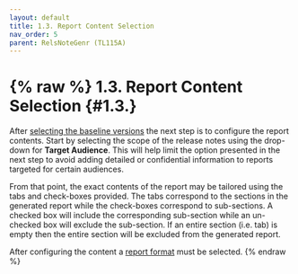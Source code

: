 ```yaml
---
layout: default
title: 1.3. Report Content Selection
nav_order: 5
parent: RelsNoteGenr (TL115A)
---
```

{% raw %}
1.3. Report Content Selection                                                                                    {#1.3.}
========================================================================================================================
After [selecting the baseline versions](1.2.) the next step is to configure the report contents.  Start by selecting the
scope of the release notes using the drop-down for **Target Audience**.  This will help limit the option presented in
the next step to avoid adding detailed or confidential information to reports targeted for certain audiences.

From that point, the exact contents of the report may be tailored using the tabs and check-boxes provided.  The tabs
correspond to the sections in the generated report while the check-boxes correspond to sub-sections.  A checked box will
include the corresponding sub-section while an un-checked box will exclude the sub-section.  If an entire section (i.e.
tab) is empty then the entire section will be excluded from the generated report.

After configuring the content a [report format](1.4.) must be selected.
{% endraw %}